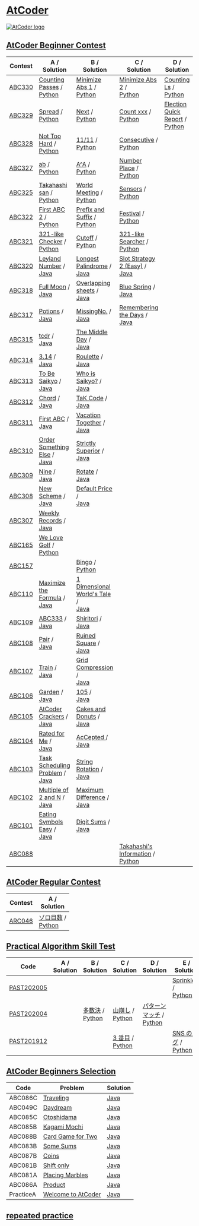 # [AtCoder](https://atcoder.jp/)

<a href="https://atcoder.jp/"><img src="https://takap.dev/static/3a74499fd718b89168ab89cd6d358ad2/e9d78/atcoder.webp" alt="AtCoder logo" style="auto" /></a>


## [AtCoder Beginner Contest](https://atcoder.jp/contests/archive?ratedType=1&category=0&keyword=)

<!-- @BEGIN:Problems -->
| Contest | A / <br> Solution | B / <br> Solution | C / <br> Solution | D / <br> Solution |
| --- | --- | --- | --- | --- |
| [ABC330](https://atcoder.jp/contests/abc330) | [Counting Passes](https://atcoder.jp/contests/abc330/tasks/abc330_a) / <br> [Python](https://github.com/GuruguruBrain/atcoder/blob/main/Python/abc/ABC330/a.py) | [Minimize Abs 1](https://atcoder.jp/contests/abc330/tasks/abc330_b) / <br> [Python](https://github.com/GuruguruBrain/atcoder/blob/main/Python/abc/ABC330/b.py) | [Minimize Abs 2](https://atcoder.jp/contests/abc330/tasks/abc330_c) / <br> [Python](https://github.com/GuruguruBrain/atcoder/blob/main/Python/abc/ABC330/c.py) | [Counting Ls](https://atcoder.jp/contests/abc330/tasks/abc330_d) / <br> [Python](https://github.com/GuruguruBrain/atcoder/blob/main/Python/abc/ABC330/d.py) |
| [ABC329](https://atcoder.jp/contests/abc329) | [Spread](https://atcoder.jp/contests/abc329/tasks/abc329_a) / <br> [Python](https://github.com/GuruguruBrain/atcoder/blob/main/Python/abc/ABC329/a.py) | [Next](https://atcoder.jp/contests/abc329/tasks/abc329_b) / <br> [Python](https://github.com/GuruguruBrain/atcoder/blob/main/Python/abc/ABC329/b.py) | [Count xxx](https://atcoder.jp/contests/abc329/tasks/abc329_c) / <br> [Python](https://github.com/GuruguruBrain/atcoder/blob/main/Python/abc/ABC329/c.py) | [Election Quick Report](https://atcoder.jp/contests/abc329/tasks/abc329_d) / <br> [Python](https://github.com/GuruguruBrain/atcoder/blob/main/Python/abc/ABC329/d.py) |
| [ABC328](https://atcoder.jp/contests/abc328) | [Not Too Hard](https://atcoder.jp/contests/abc328/tasks/abc328_a) / <br> [Python](https://github.com/GuruguruBrain/atcoder/blob/main/Python/abc/ABC328/a.py) | [11/11](https://atcoder.jp/contests/abc328/tasks/abc328_b) / <br> [Python](https://github.com/GuruguruBrain/atcoder/blob/main/Python/abc/ABC328/b.py) | [Consecutive](https://atcoder.jp/contests/abc328/tasks/abc328_c) / <br> [Python](https://github.com/GuruguruBrain/atcoder/blob/main/Python/abc/ABC328/c.py) |
| [ABC327](https://atcoder.jp/contests/abc327) | [ab](https://atcoder.jp/contests/abc327/tasks/abc327_a) / <br> [Python](https://github.com/GuruguruBrain/atcoder/blob/main/Python/abc/ABC327/a.py) | [A^A](https://atcoder.jp/contests/abc327/tasks/abc327_b) / <br> [Python](https://github.com/GuruguruBrain/atcoder/blob/main/Python/abc/ABC327/b.py) | [Number Place](https://atcoder.jp/contests/abc327/tasks/abc327_c) / <br> [Python](https://github.com/GuruguruBrain/atcoder/blob/main/Python/abc/ABC327/c.py) |
| [ABC325](https://atcoder.jp/contests/abc325) | [Takahashi san](https://atcoder.jp/contests/abc325/tasks/abc325_a) / <br> [Python](https://github.com/GuruguruBrain/atcoder/blob/main/Python/abc/ABC325/a.py) | [World Meeting](https://atcoder.jp/contests/abc325/tasks/abc325_b) / <br> [Python](https://github.com/GuruguruBrain/atcoder/blob/main/Python/abc/ABC325/b.py) | [Sensors](https://atcoder.jp/contests/abc325/tasks/abc325_c) / <br> [Python](https://github.com/GuruguruBrain/atcoder/blob/main/Python/abc/ABC325/c.py) |
| [ABC322](https://atcoder.jp/contests/abc322) | [First ABC 2](https://atcoder.jp/contests/abc322/tasks/abc322_a) / <br> [Python](https://github.com/GuruguruBrain/atcoder/blob/main/Python/abc/ABC322/a.py) | [Prefix and Suffix](https://atcoder.jp/contests/abc322/tasks/abc322_b) / <br> [Python](https://github.com/GuruguruBrain/atcoder/blob/main/Python/abc/ABC322/b.py) | [Festival](https://atcoder.jp/contests/abc322/tasks/abc322_c) / <br> [Python](https://github.com/GuruguruBrain/atcoder/blob/main/Python/abc/ABC322/c.py) |
| [ABC321](https://atcoder.jp/contests/abc321) | [321-like Checker](https://atcoder.jp/contests/abc321/tasks/abc321_a) / <br> [Python](https://github.com/GuruguruBrain/atcoder/blob/main/Python/abc/ABC321/a.py) | [Cutoff](https://atcoder.jp/contests/abc321/tasks/abc321_b) / <br> [Python](https://github.com/GuruguruBrain/atcoder/blob/main/Python/abc/ABC321/b.py) | [321-like Searcher](https://atcoder.jp/contests/abc321/tasks/abc321_c) / <br> [Python](https://github.com/GuruguruBrain/atcoder/blob/main/Python/abc/ABC321/c.py) |
| [ABC320](https://atcoder.jp/contests/abc320) | [Leyland Number](https://atcoder.jp/contests/abc320/tasks/abc320_a) / <br> [Java](https://github.com/GuruguruBrain/atcoder/blob/main/Java/abc/ABC320/A/Main.java) | [Longest Palindrome](https://atcoder.jp/contests/abc320/tasks/abc320_b) / <br> [Java](https://github.com/GuruguruBrain/atcoder/blob/main/Java/abc/ABC320/B/Main.java) | [Slot Strategy 2 (Easy)](https://atcoder.jp/contests/abc320/tasks/abc320_c) / <br> [Java](https://github.com/GuruguruBrain/atcoder/blob/main/Java/abc/ABC320/C/Main.java) |
| [ABC318](https://atcoder.jp/contests/abc318) | [Full Moon](https://atcoder.jp/contests/abc318/tasks/abc318_a) / <br> [Java](https://github.com/GuruguruBrain/atcoder/blob/main/Java/abc/ABC318/A/Main.java) | [Overlapping sheets](https://atcoder.jp/contests/abc318/tasks/abc318_b) / <br> [Java](https://github.com/GuruguruBrain/atcoder/blob/main/Java/abc/ABC318/B/Main.java) | [Blue Spring](https://atcoder.jp/contests/abc318/tasks/abc318_c) / <br> [Java](https://github.com/GuruguruBrain/atcoder/blob/main/Java/abc/ABC318/C/Main.java) |
| [ABC317](https://atcoder.jp/contests/abc317) | [Potions](https://atcoder.jp/contests/abc317/tasks/abc317_a) / <br> [Java](https://github.com/GuruguruBrain/atcoder/blob/main/Java/abc/ABC317/A/Main.java) | [MissingNo.](https://atcoder.jp/contests/abc317/tasks/abc317_b) / <br> [Java](https://github.com/GuruguruBrain/atcoder/blob/main/Java/abc/ABC317/B/Main.java) | [Remembering the Days](https://atcoder.jp/contests/abc317/tasks/abc317_c) / <br> [Java](https://github.com/GuruguruBrain/atcoder/blob/main/Java/abc/ABC317/C/Main.java) |
| [ABC315](https://atcoder.jp/contests/abc315) | [tcdr](https://atcoder.jp/contests/abc315/tasks/abc315_a) / <br> [Java](https://github.com/GuruguruBrain/atcoder/blob/main/Java/abc/ABC315/A/Main.java) | [The Middle Day](https://atcoder.jp/contests/abc315/tasks/abc315_b) / <br> [Java](https://github.com/GuruguruBrain/atcoder/blob/main/Java/abc/ABC315/B/Main.java) |
| [ABC314](https://atcoder.jp/contests/abc314) | [3.14](https://atcoder.jp/contests/abc314/tasks/abc314_a) / <br> [Java](https://github.com/GuruguruBrain/atcoder/blob/main/Java/abc/ABC314/A/Main.java) | [Roulette](https://atcoder.jp/contests/abc314/tasks/abc314_b) / <br> [Java](https://github.com/GuruguruBrain/atcoder/blob/main/Java/abc/ABC314/B/Main.java) |
| [ABC313](https://atcoder.jp/contests/abc313) | [To Be Saikyo](https://atcoder.jp/contests/abc313/tasks/abc313_a) / <br> [Java](https://github.com/GuruguruBrain/atcoder/blob/main/Java/abc/ABC313/A/Main.java) | [Who is Saikyo?](https://atcoder.jp/contests/abc313/tasks/abc313_b) / <br> [Java](https://github.com/GuruguruBrain/atcoder/blob/main/Java/abc/ABC313/B/Main.java) |
| [ABC312](https://atcoder.jp/contests/abc312) | [Chord](https://atcoder.jp/contests/abc312/tasks/abc312_a) / <br> [Java](https://github.com/GuruguruBrain/atcoder/blob/main/Java/abc/ABC312/A/Main.java) | [TaK Code](https://atcoder.jp/contests/abc312/tasks/abc312_b) / <br> [Java](https://github.com/GuruguruBrain/atcoder/blob/main/Java/abc/ABC312/B/Main.java) |
| [ABC311](https://atcoder.jp/contests/abc311) | [First ABC](https://atcoder.jp/contests/abc311/tasks/abc311_a) / <br> [Java](https://github.com/GuruguruBrain/atcoder/blob/main/Java/abc/ABC311/A/Main.java) | [Vacation Together](https://atcoder.jp/contests/abc311/tasks/abc311_b) / <br> [Java](https://github.com/GuruguruBrain/atcoder/blob/main/Java/abc/ABC311/B/Main.java) |
| [ABC310](https://atcoder.jp/contests/abc310) | [Order Something Else](https://atcoder.jp/contests/abc310/tasks/abc310_a) / <br> [Java](https://github.com/GuruguruBrain/atcoder/blob/main/Java/abc/ABC310/A/Main.java) | [Strictly Superior](https://atcoder.jp/contests/abc310/tasks/abc310_b) / <br> [Java](https://github.com/GuruguruBrain/atcoder/blob/main/Java/abc/ABC310/B/Main.java) |
| [ABC309](https://atcoder.jp/contests/abc309) | [Nine](https://atcoder.jp/contests/abc309/tasks/abc309_a) / <br> [Java](https://github.com/GuruguruBrain/atcoder/blob/main/Java/abc/ABC309/A/Main.java) | [Rotate](https://atcoder.jp/contests/abc309/tasks/abc309_b) / <br> [Java](https://github.com/GuruguruBrain/atcoder/blob/main/Java/abc/ABC309/B/Main.java) |
| [ABC308](https://atcoder.jp/contests/abc308) | [New Scheme](https://atcoder.jp/contests/abc308/tasks/abc308_a) / <br> [Java](https://github.com/GuruguruBrain/atcoder/blob/main/Java/abc/ABC308/A/Main.java) | [Default Price](https://atcoder.jp/contests/abc308/tasks/abc308_b) / <br> [Java](https://github.com/GuruguruBrain/atcoder/blob/main/Java/abc/ABC308/B/Main.java) |
| [ABC307](https://atcoder.jp/contests/abc307) | [Weekly Records](https://atcoder.jp/contests/abc307/tasks/abc307_a) / <br> [Java](https://github.com/GuruguruBrain/atcoder/blob/main/Java/abc/ABC307/A/Main.java) |
| [ABC165](https://atcoder.jp/contests/abc165) | [We Love Golf](https://atcoder.jp/contests/abc165/tasks/abc165_a) / <br> [Python](https://github.com/GuruguruBrain/atcoder/blob/main/Python/abc/ABC165/a.py) |
| [ABC157](https://atcoder.jp/contests/abc157) |  | [Bingo](https://atcoder.jp/contests/abc157/tasks/abc157_b) / <br> [Python](https://github.com/GuruguruBrain/atcoder/blob/main/Python/abc/ABC165/a.py) |
| [ABC110](https://atcoder.jp/contests/abc110) | [Maximize the Formula](https://atcoder.jp/contests/abc110/tasks/abc110_a) / <br> [Java](https://github.com/GuruguruBrain/atcoder/blob/main/Java/abc/ABC110/A/Main.java) | [1 Dimensional World's Tale](https://atcoder.jp/contests/abc110/tasks/abc110_b) / <br> [Java](https://github.com/GuruguruBrain/atcoder/blob/main/Java/abc/ABC110/B/Main.java) |
| [ABC109](https://atcoder.jp/contests/abc109) | [ABC333](https://atcoder.jp/contests/abc109/tasks/abc109_a) / <br> [Java](https://github.com/GuruguruBrain/atcoder/blob/main/Java/abc/ABC109/A/Main.java) | [Shiritori](https://atcoder.jp/contests/abc109/tasks/abc109_b) / <br> [Java](https://github.com/GuruguruBrain/atcoder/blob/main/Java/abc/ABC109/B/Main.java) |
| [ABC108](https://atcoder.jp/contests/abc108) | [Pair](https://atcoder.jp/contests/abc108/tasks/abc108_a) / <br> [Java](https://github.com/GuruguruBrain/atcoder/blob/main/Java/abc/ABC108/A/Main.java) | [Ruined Square](https://atcoder.jp/contests/abc108/tasks/abc108_b) / <br> [Java](https://github.com/GuruguruBrain/atcoder/blob/main/Java/abc/ABC108/B/Main.java) |
| [ABC107](https://atcoder.jp/contests/abc107) | [Train](https://atcoder.jp/contests/abc107/tasks/abc107_a) / <br> [Java](https://github.com/GuruguruBrain/atcoder/blob/main/Java/abc/ABC107/A/Main.java) | [Grid Compression](https://atcoder.jp/contests/abc107/tasks/abc107_b) / <br> [Java](https://github.com/GuruguruBrain/atcoder/blob/main/Java/abc/ABC107/B/Main.java) |
| [ABC106](https://atcoder.jp/contests/abc106) | [Garden](https://atcoder.jp/contests/abc106/tasks/abc106_a) / <br> [Java](https://github.com/GuruguruBrain/atcoder/blob/main/Java/abc/ABC106/A/Main.java) | [105](https://atcoder.jp/contests/abc106/tasks/abc106_b) / <br> [Java](https://github.com/GuruguruBrain/atcoder/blob/main/Java/abc/ABC106/B/Main.java) |
| [ABC105](https://atcoder.jp/contests/abc105) | [AtCoder Crackers](https://atcoder.jp/contests/abc105/tasks/abc105_a) / <br> [Java](https://github.com/GuruguruBrain/atcoder/blob/main/Java/abc/ABC105/A/Main.java) | [Cakes and Donuts](https://atcoder.jp/contests/abc105/tasks/abc105_b) / <br> [Java](https://github.com/GuruguruBrain/atcoder/blob/main/Java/abc/ABC105/B/Main.java) |
| [ABC104](https://atcoder.jp/contests/abc104) | [Rated for Me](https://atcoder.jp/contests/abc104/tasks/abc104_a) / <br> [Java](https://github.com/GuruguruBrain/atcoder/blob/main/Java/abc/ABC104/A/Main.java) | [AcCepted ](https://atcoder.jp/contests/abc104/tasks/abc104_b) / <br> [Java](https://github.com/GuruguruBrain/atcoder/blob/main/Java/abc/ABC104/B/Main.java) |
| [ABC103](https://atcoder.jp/contests/abc103) | [Task Scheduling Problem](https://atcoder.jp/contests/abc103/tasks/abc103_a) / <br> [Java](https://github.com/GuruguruBrain/atcoder/blob/main/Java/abc/ABC103/A/Main.java) | [String Rotation](https://atcoder.jp/contests/abc103/tasks/abc103_b) / <br> [Java](https://github.com/GuruguruBrain/atcoder/blob/main/Java/abc/ABC103/B/Main.java) |
| [ABC102](https://atcoder.jp/contests/abc102) | [Multiple of 2 and N](https://atcoder.jp/contests/abc102/tasks/abc102_a) / <br> [Java](https://github.com/GuruguruBrain/atcoder/blob/main/Java/abc/ABC102/A/Main.java) | [Maximum Difference](https://atcoder.jp/contests/abc102/tasks/abc102_b) / <br> [Java](https://github.com/GuruguruBrain/atcoder/blob/main/Java/abc/ABC102/B/Main.java) |
| [ABC101](https://atcoder.jp/contests/abc101) | [Eating Symbols Easy](https://atcoder.jp/contests/abc101/tasks/abc101_a) / <br> [Java](https://github.com/GuruguruBrain/atcoder/blob/main/Java/abc/ABC101/A/Main.java) | [Digit Sums](https://atcoder.jp/contests/abc101/tasks/abc101_b) / <br> [Java](https://github.com/GuruguruBrain/atcoder/blob/main/Java/abc/ABC101/B/Main.java) |
| [ABC088](https://atcoder.jp/contests/abc088) |  |  | [Takahashi's Information](https://atcoder.jp/contests/abc088/tasks/abc088_c) / <br> [Python](https://github.com/GuruguruBrain/atcoder/blob/main/Python/abc/ABC088/c.py) |

<!-- | []() | []() / <br> [Python]() | []() / <br> [Python]() | []() / <br> [Python]() | []() / <br> [Python]() | -->
<!-- | []() | []() / <br> [Java]() | []() / <br> [Java]() | []() / <br> [Java]() | -->


## [AtCoder Regular Contest](https://atcoder.jp/contests/archive?ratedType=2&category=0&keyword=)

| Contest | A / <br> Solution |
| --- | --- |
| [ARC046](https://atcoder.jp/contests/arc046) | [ゾロ目数](https://atcoder.jp/contests/arc046/tasks/arc046_a) / <br> [Python]() |


## [Practical Algorithm Skill Test](https://atcoder.jp/contests/archive?ratedType=0&category=50&keyword=)

<!-- @BEGIN:Problems -->
| Code | A / <br> Solution | B / <br> Solution | C / <br> Solution | D / <br> Solution | E / <br> Solution |
| --- | --- | --- | --- | --- | --- |
| [PAST202005](https://atcoder.jp/contests/past202005-open) |  |  |  |  | [Sprinklers](https://atcoder.jp/contests/past202005-open/tasks/past202005_e) / <br> [Python](https://github.com/GuruguruBrain/atcoder/blob/main/Python/past_practice/past202005/e.py) |
| [PAST202004](https://atcoder.jp/contests/past202004-open) |  | [多数決](https://atcoder.jp/contests/past202004-open/tasks/past202004_b) / <br> [Python](https://github.com/GuruguruBrain/atcoder/blob/main/Python/past_practice/past202004/b.py) | [山崩し](https://atcoder.jp/contests/past202004-open/tasks/past202004_c) / <br> [Python](https://github.com/GuruguruBrain/atcoder/blob/main/Python/past_practice/past202004/c.py) | [パターンマッチ](https://atcoder.jp/contests/past202004-open/tasks/past202004_d) / <br> [Python](https://github.com/GuruguruBrain/atcoder/blob/main/Python/past_practice/past202004/d.py) |
| [PAST201912](https://atcoder.jp/contests/past201912-open) |  |  | [3 番目](https://atcoder.jp/contests/past201912-open/tasks/past201912_c) / <br> [Python](https://github.com/GuruguruBrain/atcoder/blob/main/Python/past_practice/past201912/c.py) |  | [SNS のログ](https://atcoder.jp/contests/past201912-open/tasks/past201912_e) / <br> [Python](https://github.com/GuruguruBrain/atcoder/blob/main/Python/past_practice/past201912/e.py) |


## [AtCoder Beginners Selection](https://atcoder.jp/contests/abs)

<!-- @BEGIN:Problems -->
| Code | Problem | Solution |
| --- | --- | --- |
| ABC086C | [Traveling](https://atcoder.jp/contests/abs/tasks/arc089_a) | [Java](https://github.com/GuruguruBrain/atcoder/blob/main/Java/abselection/ABC086C/Main.java) |
| ABC049C | [Daydream](https://atcoder.jp/contests/abs/tasks/arc065_a) | [Java](https://github.com/GuruguruBrain/atcoder/blob/main/Java/abselection/ABC049C/Main.java) |
| ABC085C | [Otoshidama](https://atcoder.jp/contests/abs/tasks/abc085_c) | [Java](https://github.com/GuruguruBrain/atcoder/blob/main/Java/abselection/ABC085C/Main.java) |
| ABC085B | [Kagami Mochi](https://atcoder.jp/contests/abs/tasks/abc085_b) | [Java](https://github.com/GuruguruBrain/atcoder/blob/main/Java/abselection/ABC085B/Main.java) |
| ABC088B | [Card Game for Two](https://atcoder.jp/contests/abs/tasks/abc088_b) | [Java](https://github.com/GuruguruBrain/atcoder/blob/main/Java/abselection/ABC088B/Main.java) |
| ABC083B | [Some Sums](https://atcoder.jp/contests/abs/tasks/abc083_b) | [Java](https://github.com/GuruguruBrain/atcoder/blob/main/Java/abselection/ABC083B/Main.java) |
| ABC087B | [Coins](https://atcoder.jp/contests/abs/tasks/abc087_b) | [Java](https://github.com/GuruguruBrain/atcoder/blob/main/Java/abselection/ABC087B/Main.java) |
| ABC081B | [Shift only](https://atcoder.jp/contests/abs/tasks/abc081_b) | [Java](https://github.com/GuruguruBrain/atcoder/blob/main/Java/abselection/ABC081B/Main.java) |
| ABC081A | [Placing Marbles](https://atcoder.jp/contests/abs/tasks/abc081_a) | [Java](https://github.com/GuruguruBrain/atcoder/blob/main/Java/abselection/ABC081A/Main.java) |
| ABC086A | [Product](https://atcoder.jp/contests/abs/tasks/abc086_a) | [Java](https://github.com/GuruguruBrain/atcoder/blob/main/Java/abselection/ABC086A/Main.java) |
| PracticeA | [Welcome to AtCoder](https://atcoder.jp/contests/abs/tasks/practice_1) | [Java](https://github.com/GuruguruBrain/atcoder/blob/main/Java/abselection/PracticeA/Main.java) |


## [repeated practice](https://github.com/GuruguruBrain/atcoder/tree/main/repeated_practice)